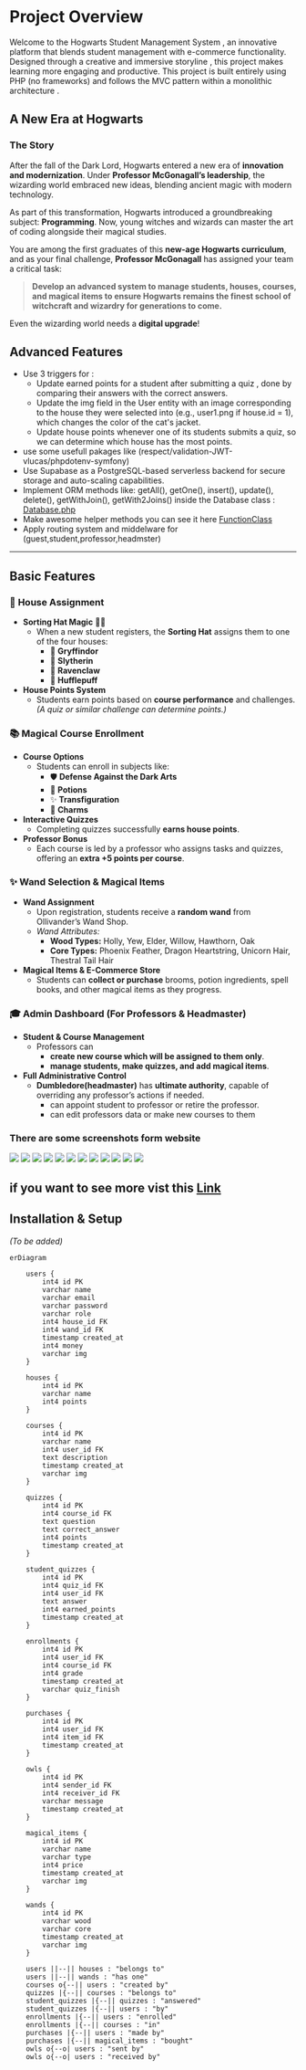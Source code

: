 # **Project Overview**  
Welcome to the Hogwarts Student Management System , an innovative platform that blends student management with e-commerce functionality. Designed through a creative and immersive storyline , this project makes learning more engaging and productive.
This project is built entirely using PHP (no frameworks) and follows the MVC pattern within a monolithic architecture .

## **A New Era at Hogwarts**  

### **The Story**  
After the fall of the Dark Lord, Hogwarts entered a new era of **innovation and modernization**. Under **Professor McGonagall’s leadership**, the wizarding world embraced new ideas, blending ancient magic with modern technology.  

As part of this transformation, Hogwarts introduced a groundbreaking subject: **Programming**. Now, young witches and wizards can master the art of coding alongside their magical studies.  

You are among the first graduates of this **new-age Hogwarts curriculum**, and as your final challenge, **Professor McGonagall** has assigned your team a critical task:  

> **Develop an advanced system to manage students, houses, courses, and magical items to ensure Hogwarts remains the finest school of witchcraft and wizardry for generations to come.**  

Even the wizarding world needs a **digital upgrade**!  

## Advanced Features

- Use 3 triggers for : 
  - Update earned points for a student after submitting a quiz , done by comparing their answers with the correct answers.
  - Update the img field in the User entity with an image corresponding to the house they were selected into (e.g., user1.png if house.id = 1), which changes the color of the cat's jacket.
  - Update house points whenever one of its students submits a quiz, so we can determine which house has the most points.
- use some usefull pakages like (respect/validation-JWT-vlucas/phpdotenv-symfony)
- Use Supabase as a PostgreSQL-based serverless backend for secure storage and auto-scaling capabilities. 
- Implement ORM methods like:
getAll(), getOne(), insert(), update(), delete(), getWithJoin(), getWith2Joins()
inside the Database class : [Database.php](app/Core/Database.php)
- Make awesome helper methods you can see it here [FunctionClass](helpers/Functions.php)
- Apply routing system and middelware for (guest,student,professor,headmster)
---

## **Basic Features**  

### 🏰 **House Assignment**  
- **Sorting Hat Magic** 🧙‍♂️  
  - When a new student registers, the **Sorting Hat** assigns them to one of the four houses:  
    - 🦁 **Gryffindor**  
    - 🐍 **Slytherin**  
    - 🦅 **Ravenclaw**  
    - 🦡 **Hufflepuff**  
- **House Points System**  
  - Students earn points based on **course performance** and challenges. *(A quiz or similar challenge can determine points.)*  

### 📚 **Magical Course Enrollment**  
- **Course Options**  
  - Students can enroll in subjects like:  
    - 🛡 **Defense Against the Dark Arts**  
    - 🧪 **Potions**  
    - ✨ **Transfiguration**  
    - 📖 **Charms**  
- **Interactive Quizzes**  
  - Completing quizzes successfully **earns house points**.  
- **Professor Bonus**  
  - Each course is led by a professor who assigns tasks and quizzes, offering an **extra +5 points per course**.  

### ✨ **Wand Selection & Magical Items**  
- **Wand Assignment**  
  - Upon registration, students receive a **random wand** from Ollivander’s Wand Shop.  
  - *Wand Attributes:*  
    - **Wood Types:** Holly, Yew, Elder, Willow, Hawthorn, Oak  
    - **Core Types:** Phoenix Feather, Dragon Heartstring, Unicorn Hair, Thestral Tail Hair  
- **Magical Items & E-Commerce Store**  
  - Students can **collect or purchase** brooms, potion ingredients, spell books, and other magical items as they progress.  

### 🎓 **Admin Dashboard (For Professors & Headmaster)**  
- **Student & Course Management**  
  - Professors can 
    - **create new course which will be assigned to them only**.  
    - **manage students, make quizzes, and add magical items**.  
- **Full Administrative Control**  
  - **Dumbledore(headmaster)** has **ultimate authority**, capable of overriding any professor’s actions if needed.  
    - can appoint student to professor or retire the professor.
    - can edit professors data or make new courses to them  


### There are some screenshots form website 
![](https://res.cloudinary.com/dweffiohi/image/upload/v1746130146/32_eyvw2s.png)
![](https://res.cloudinary.com/dweffiohi/image/upload/v1746130148/33_u3sp8b.png)
![](https://res.cloudinary.com/dweffiohi/image/upload/v1746130138/22_ge6evf.png)
![](https://res.cloudinary.com/dweffiohi/image/upload/v1746130144/30_tqx7zs.png)
![](https://res.cloudinary.com/dweffiohi/image/upload/v1746130145/31_fqfglg.png)
![](https://res.cloudinary.com/dweffiohi/image/upload/v1746131391/owl_v7tmev.png)
![](https://res.cloudinary.com/dweffiohi/image/upload/v1746131391/owl2_tcc258.png)
![](https://res.cloudinary.com/dweffiohi/image/upload/v1746130067/1_t682sn.png)
![](https://res.cloudinary.com/dweffiohi/image/upload/v1746130106/15_asgquh.png)
![](https://res.cloudinary.com/dweffiohi/image/upload/v1746130107/2_piy7g5.png)
![](https://res.cloudinary.com/dweffiohi/image/upload/v1746130144/3_qzutkr.png)
![](https://res.cloudinary.com/dweffiohi/image/upload/v1746130151/4_sf5x7i.png)

if you want to see more vist this [Link](https://drive.google.com/drive/folders/1J3s4oHFzddSGnMe_z5nAaLsMus6UVnvt?usp=sharing)
---

## **Installation & Setup**  
*(To be added)*  

```mermaid
erDiagram

    users {
        int4 id PK
        varchar name
        varchar email
        varchar password
        varchar role
        int4 house_id FK
        int4 wand_id FK
        timestamp created_at
        int4 money
        varchar img
    }

    houses {
        int4 id PK
        varchar name
        int4 points
    }

    courses {
        int4 id PK
        varchar name
        int4 user_id FK
        text description
        timestamp created_at
        varchar img
    }

    quizzes {
        int4 id PK
        int4 course_id FK
        text question
        text correct_answer
        int4 points
        timestamp created_at
    }

    student_quizzes {
        int4 id PK
        int4 quiz_id FK
        int4 user_id FK
        text answer
        int4 earned_points
        timestamp created_at
    }

    enrollments {
        int4 id PK
        int4 user_id FK
        int4 course_id FK
        int4 grade
        timestamp created_at
        varchar quiz_finish
    }

    purchases {
        int4 id PK
        int4 user_id FK
        int4 item_id FK
        timestamp created_at
    }

    owls {
        int4 id PK
        int4 sender_id FK
        int4 receiver_id FK
        varchar message
        timestamp created_at
    }

    magical_items {
        int4 id PK
        varchar name
        varchar type
        int4 price
        timestamp created_at
        varchar img
    }

    wands {
        int4 id PK
        varchar wood
        varchar core
        timestamp created_at
        varchar img
    }

    users ||--|| houses : "belongs to"
    users ||--|| wands : "has one"
    courses o{--|| users : "created by"
    quizzes |{--|| courses : "belongs to"
    student_quizzes |{--|| quizzes : "answered"
    student_quizzes |{--|| users : "by"
    enrollments |{--|| users : "enrolled"
    enrollments |{--|| courses : "in"
    purchases |{--|| users : "made by"
    purchases |{--|| magical_items : "bought"
    owls o{--o| users : "sent by" 
    owls o{--o| users : "received by" 

```